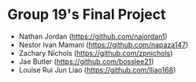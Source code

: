 # Group 19's Final Project

* Nathan Jordan (https://github.com/najordan1)
* Nestor Ivan Mamani (https://github.com/napaza147)
* Zachary Nichols (https://github.com/zpnichols)
* Jae Butler (https://github.com/bosslee21)
* Louise Rui Jun Liao (https://github.com/lliao168)